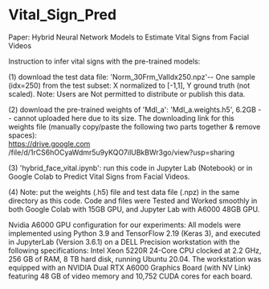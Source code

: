 # Vital_Sign_Pred
Paper: Hybrid Neural Network Models to Estimate Vital Signs from Facial Videos

Instruction to infer vital signs with the pre-trained models:

(1) download the test data file: 'Norm_30Frm_ValIdx250.npz'-- One sample (idx=250) from the test subset: X normalized to [-1,1], Y ground truth (not scaled). Note: Users are Not permitted to distribute or publish this data.

(2) download the pre-trained weights of 'Mdl_a': 'Mdl_a.weights.h5', 6.2GB -- cannot uploaded here due to its size. The downloading link for this weights file (manually copy/paste the following two parts together & remove spaces):  
https://drive.google.com  
/file/d/1rCS6hOCyaWdmr5u9yKQO7ilUBkBWr3go/view?usp=sharing

(3) 'hybrid_face_vital.ipynb': run this code in Jupyter Lab (Notebook) or in Google Colab to Predict Vital Signs from Facial Videos.

(4) Note: put the weights (.h5) file and test data file (.npz) in the same directory as this code. Code and files were Tested and Worked smoothly in both Google Colab with 15GB GPU, and Jupyter Lab with A6000 48GB GPU.

Nvidia A6000 GPU configuration for our experiments: 
All models were implemented using Python 3.9 and TensorFlow 2.19 (Keras 3), and executed in JupyterLab (Version 3.6.1) on a DELL Precision workstation with the following specifications: Intel Xeon 5220R 24-Core CPU clocked at 2.2 GHz, 256 GB of RAM, 8 TB hard disk, running Ubuntu 20.04. The workstation was equipped with an NVIDIA Dual RTX A6000 Graphics Board (with NV Link) featuring 48 GB of video memory and 10,752 CUDA cores for each board. 
